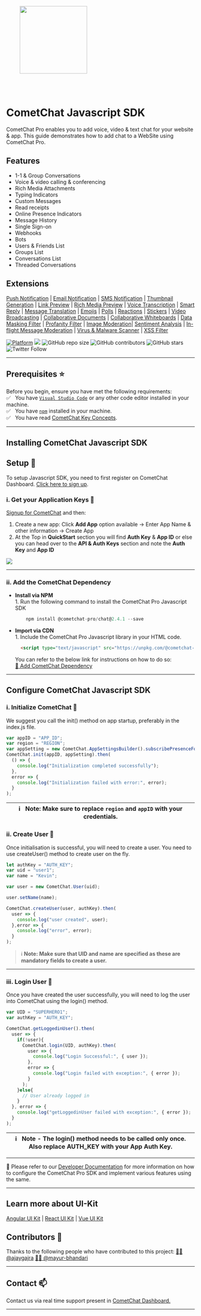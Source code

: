 <div style="width:100%">
<div style="width:100%">
	<div style="width:50%; display:inline-block">
		<p align="center">
		<img style="text-align:center" width="180" height="180" alt="" src="https://avatars2.githubusercontent.com/u/45484907?s=200&v=4">	
		</p>	
	</div>	
</div>
</br>
</br>
</div>

# CometChat Javascript SDK

CometChat Pro enables you to add voice, video & text chat for your website & app.
This guide demonstrates how to add chat to a WebSite using CometChat Pro.

## Features

<ul>
<li> 1-1 & Group Conversations </li>
<li> Voice & video calling & conferencing </li>
<li> Rich Media Attachments </li>
<li> Typing Indicators </li>
<li> Custom Messages </li>
<li> Read receipts </li>
<li> Online Presence Indicators </li>
<li> Message History </li>
<li> Single Sign-on </li>
<li> Webhooks </li>
<li> Bots </li>
<li> Users & Friends List </li>
<li> Groups List </li>
<li> Conversations List </li>
<li> Threaded Conversations </li>
</ul>

## Extensions

[Push Notification](https://prodocs.cometchat.com/docs/extensions-enhanced-push-notification) | [Email Notification](https://prodocs.cometchat.com/docs/extensions-email-notification) | [SMS Notification](https://prodocs.cometchat.com/docs/extensions-sms-notification) | [Thumbnail Generation](https://prodocs.cometchat.com/docs/extensions-thumbnail-generation) | [Link Preview](https://prodocs.cometchat.com/docs/extensions-link-preview) | [Rich Media Preview](https://prodocs.cometchat.com/docs/extensions-rich-media-preview) | [Voice Transcription](https://prodocs.cometchat.com/docs/extensions-voice-transcription) | [Smart Reply](https://prodocs.cometchat.com/docs/extensions-smart-reply) | [Message Translation](https://prodocs.cometchat.com/docs/extensions-message-translation) | [Emojis](https://prodocs.cometchat.com/docs/extensions-emojis) | [Polls](https://prodocs.cometchat.com/docs/extensions-polls) | [Reactions](https://prodocs.cometchat.com/docs/extensions-reactions) | [Stickers](https://prodocs.cometchat.com/docs/extensions-stickers) | [Video Broadcasting](https://prodocs.cometchat.com/docs/extensions-broadcast) | [Collaborative Documents](https://prodocs.cometchat.com/docs/extensions-collaborative-document) | [Collaborative Whiteboards](https://prodocs.cometchat.com/docs/extensions-collaborative-whiteboard) | [Data Masking Filter](https://prodocs.cometchat.com/docs/extensions-data-masking-filter) | [Profanity Filter](https://prodocs.cometchat.com/docs/extensions-profanity-filter) | [Image Moderation](https://prodocs.cometchat.com/docs/extensions-image-moderation)| [Sentiment Analysis](https://prodocs.cometchat.com/docs/extensions-sentiment-analysis) | [In-flight Message Moderation](https://prodocs.cometchat.com/docs/extensions-in-flight-message-moderation) | [Virus & Malware Scanner](https://prodocs.cometchat.com/docs/extensions-virus-malware-scanner) | [XSS Filter](https://prodocs.cometchat.com/docs/extensions-xss-filter)

[![Platform](https://img.shields.io/badge/Platform-Javascript-brightgreen)](#)
<a href=" "> <img src="https://img.shields.io/badge/Version-2.4.1-important" /></a>
![GitHub repo size](https://img.shields.io/github/repo-size/cometchat-pro/javascript-chat-sdk)
![GitHub contributors](https://img.shields.io/github/contributors/cometchat-pro/javascript-chat-sdk)
![GitHub stars](https://img.shields.io/github/stars/cometchat-pro/javascript-chat-sdk?style=social)
![Twitter Follow](https://img.shields.io/twitter/follow/cometchat?style=social)
<hr/>


## Prerequisites :star:
Before you begin, ensure you have met the following requirements:<br/>
 ✅ &nbsp; You have [`Visual Studio Code`](https://code.visualstudio.com/) or any other code editor installed in your machine.<br/>
 ✅ &nbsp; You have [`npm`](https://www.npmjs.com/get-npm) installed in your machine.<br/>
 ✅ &nbsp; You have read [CometChat Key Concepts](https://prodocs.cometchat.com/docs/concepts).<br/>

<hr/>

## Installing CometChat Javascript SDK
## Setup :wrench:

To setup Javascript SDK, you  need to first register on CometChat Dashboard. [Click here to sign up](https://app.cometchat.com/login).

### i. Get your Application Keys :key:

<a href="https://app.cometchat.io" target="_blank">Signup for CometChat</a> and then:

1. Create a new app: Click **Add App** option available  →  Enter App Name & other information  → Create App
2. At the Top in **QuickStart** section you will find **Auth Key** & **App ID** or else you can head over to the **API & Auth Keys** section and note the **Auth Key** and **App ID**
<img align="center" src="https://files.readme.io/4b771c5-qs_copy.jpg"/>

<hr/>

### ii. Add the CometChat Dependency
<ul>
<li>
<b>Install via NPM</b><br/>
1. Run the following command to install the CometChat Pro Javascript SDK<br/>

```javascript
	npm install @cometchat-pro/chat@2.4.1 --save
```
</li>

<li>
<b>Import via CDN</b><br/>
1. Include the CometChat Pro Javascript library in your HTML code.<br/>

```html
  <script type="text/javascript" src="https://unpkg.com/@cometchat-pro/chat@2.4.1/CometChat.js"></script>
```

 You can refer to the below link for instructions on how to do so:<br/>
[📝 Add CometChat Dependency](https://prodocs.cometchat.com/docs/js-quick-start#add-the-cometchat-dependency)
</li>
</ul>
<hr/>

## Configure CometChat Javascript SDK

### i. Initialize CometChat 🌟
We suggest you call the init() method on app startup, preferably in the index.js file.

```javascript
var appID = "APP_ID";
var region = "REGION";
var appSetting = new CometChat.AppSettingsBuilder().subscribePresenceForAllUsers().setRegion(region).build();
CometChat.init(appID, appSetting).then(
  () => {
    console.log("Initialization completed successfully");
  },
  error => {
    console.log("Initialization failed with error:", error);
  }
);
```

| :information_source: &nbsp; <b> Note: Make sure to replace `region` and `appID` with your credentials.</b> |
|------------------------------------------------------------------------------------------------------------|

### ii. Create User 👤
Once initialisation is successful, you will need to create a user. You need to use createUser() method to create user on the fly.
```javascript
let authKey = "AUTH_KEY";
var uid = "user1";
var name = "Kevin";

var user = new CometChat.User(uid);

user.setName(name);

CometChat.createUser(user, authKey).then(
  user => {
    console.log("user created", user);
  },error => {
    console.log("error", error);
  }
);
```
>:information_source: <b>Note: Make sure that UID and name are specified as these are mandatory fields to create a user.</b>
<hr/>

### iii. Login User 👤
Once you have created the user successfully, you will need to log the user into CometChat using the login() method.
```javascript
var UID = "SUPERHERO1";
var authKey = "AUTH_KEY";

CometChat.getLoggedinUser().then(
  user => {
    if(!user){
      CometChat.login(UID, authKey).then(
        user => {
          console.log("Login Successful:", { user });    
        },
        error => {
          console.log("Login failed with exception:", { error });    
        }
      );
    }else{
      // User already logged in
    }
  }, error => {
    console.log("getLoggedinUser failed with exception:", { error });
  }
);
```

| :information_source: &nbsp; <b>Note - The login() method needs to be called only once. Also replace AUTH_KEY with your App Auth Key.</b> |
|------------------------------------------------------------------------------------------------------------|

<hr/>

📝 Please refer to our [Developer Documentation](https://prodocs.cometchat.com/docs/js-quick-start) for more information on how to configure the CometChat Pro SDK and implement various features using the same.

<hr/>

## Learn more about UI-Kit
[Angular UI Kit](https://github.com/cometchat-pro/javascript-angular-chat-ui-kit) | [React UI Kit](https://github.com/cometchat-pro/javascript-react-chat-ui-kit) | [Vue UI Kit](https://github.com/cometchat-pro/javascript-vue-chat-ui-kit)

## Contributors :clap:
Thanks to the following people who have contributed to this project:
[👨‍💻 @ajaygajra](https://github.com/ajaygajra)
[👨‍💻 @mayur-bhandari](https://github.com/mayur-bhandari)
<hr/>

## Contact :mailbox:
Contact us via real time support present in [CometChat Dashboard.](https://app.cometchat.io/)
<hr/>